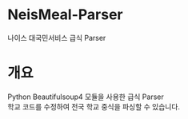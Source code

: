 # NeisMeal-Parser
나이스 대국민서비스 급식 Parser

# 개요
Python Beautifulsoup4 모듈을 사용한 급식 Parser<br/>
학교 코드를 수정하여 전국 학교 중식을 파싱할 수 있습니다.
